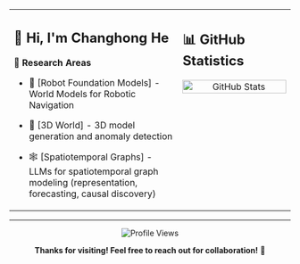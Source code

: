 <!-- README.md for https://github.com/ChanghongHeya/ChanghongHeya -->

<table>
  <tr>
    <!-- LEFT: Personal Info -->
    <td width="60%" valign="top">

## 👋 Hi, I'm Changhong He

**🔬 Research Areas**
- 🤖 [Robot Foundation Models] - World Models for Robotic Navigation 
- 🧠 [3D World] - 3D model generation and anomaly detection
- 🕸️ [Spatiotemporal Graphs] - LLMs for spatiotemporal graph modeling (representation, forecasting, causal discovery)

    </td>

    <!-- RIGHT: GitHub Stats -->
    <td width="40%" valign="top">

## 📊 GitHub Statistics

<!-- GitHub Stats -->
<div align="center">
  <img src="https://github-readme-stats.vercel.app/api?username=ChanghongHeya&show_icons=true&theme=default&hide_title=true&count_private=true" alt="GitHub Stats" width="100%" />
</div>

  </tr>
</table>

---

<div align="center">
  
  ![Profile Views](https://komarev.com/ghpvc/?username=ChanghongHeya&color=blue&style=flat)
  
  **Thanks for visiting! Feel free to reach out for collaboration!** 🤝
</div>
